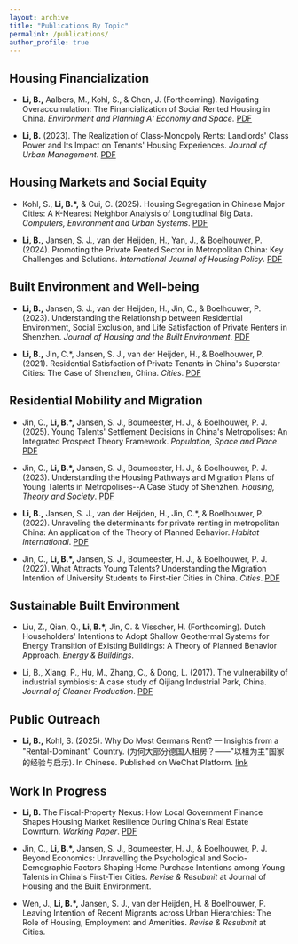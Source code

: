 ```yaml
---
layout: archive
title: "Publications By Topic"
permalink: /publications/
author_profile: true
---
```


## Housing Financialization

* **Li, B.,** Aalbers, M., Kohl, S., & Chen, J. (Forthcoming). Navigating Overaccumulation: The Financialization of Social Rented Housing in China. *Environment and Planning A: Economy and Space*. [PDF](https://housingforall.github.io/files/epa-public-version.pdf)
  
* **Li, B.** (2023). The Realization of Class-Monopoly Rents: Landlords' Class Power and Its Impact on Tenants' Housing Experiences. *Journal of Urban Management*. [PDF](https://housingforall.github.io/files/jum_2023.pdf)

## Housing Markets and Social Equity

* Kohl, S., **Li, B.\*,** & Cui, C. (2025). Housing Segregation in Chinese Major Cities: A K-Nearest Neighbor Analysis of Longitudinal Big Data. *Computers, Environment and Urban Systems*. [PDF](https://housingforall.github.io/files/ceus_2025.pdf)
  
* **Li, B.,** Jansen, S. J., van der Heijden, H., Yan, J., & Boelhouwer, P. (2024). Promoting the Private Rented Sector in Metropolitan China: Key Challenges and Solutions. *International Journal of Housing Policy*. [PDF](https://housingforall.github.io/files/ijhp-2024.pdf)

## Built Environment and Well-being

* **Li, B.,** Jansen, S. J., van der Heijden, H., Jin, C., & Boelhouwer, P. (2023). Understanding the Relationship between Residential Environment, Social Exclusion, and Life Satisfaction of Private Renters in Shenzhen. *Journal of Housing and the Built Environment*. [PDF](https://housingforall.github.io/files/hbe_2023.pdf)
  
* **Li, B.,** Jin, C.\*, Jansen, S. J., van der Heijden, H., & Boelhouwer, P. (2021). Residential Satisfaction of Private Tenants in China's Superstar Cities: The Case of Shenzhen, China. *Cities*. [PDF](https://housingforall.github.io/files/cities_2021.pdf)

## Residential Mobility and Migration

* Jin, C., **Li, B.\*,** Jansen, S. J., Boumeester, H. J., & Boelhouwer, P. J. (2025). Young Talents' Settlement Decisions in China's Metropolises: An Integrated Prospect Theory Framework. *Population, Space and Place*. [PDF](https://housingforall.github.io/files/psp_public_version.pdf)
  
* Jin, C., **Li, B.\*,** Jansen, S. J., Boumeester, H. J., & Boelhouwer, P. J. (2023). Understanding the Housing Pathways and Migration Plans of Young Talents in Metropolises--A Case Study of Shenzhen. *Housing, Theory and Society*. [PDF](https://housingforall.github.io/files/hts_2023.pdf)

* **Li, B.,** Jansen, S. J., van der Heijden, H., Jin, C.\*, & Boelhouwer, P. (2022). Unraveling the determinants for private renting in metropolitan China: An application of the Theory of Planned Behavior. *Habitat International*. [PDF](https://housingforall.github.io/files/hi_2022.pdf)

* Jin, C., **Li, B.\*,** Jansen, S. J., Boumeester, H. J., & Boelhouwer, P. J. (2022). What Attracts Young Talents? Understanding the Migration Intention of University Students to First-tier Cities in China. *Cities*. [PDF](https://housingforall.github.io/files/cities_2022.pdf)

## Sustainable Built Environment 
* Liu, Z., Qian, Q., **Li, B.\*,** Jin, C. & Visscher, H. (Forthcoming). Dutch Householders\' Intentions to Adopt Shallow Geothermal Systems for Energy Transition of Existing Buildings: A Theory of Planned Behavior Approach. *Energy & Buildings*.

* Li, B., Xiang, P., Hu, M., Zhang, C., & Dong, L. (2017). The vulnerability of industrial symbiosis: A case study of Qijiang Industrial Park, China. *Journal of Cleaner Production*. [PDF](https://housingforall.github.io/files/jcp_2017.pdf)
  
## Public Outreach

* **Li, B.,** Kohl, S. (2025). Why Do Most Germans Rent? — Insights from a "Rental-Dominant" Country. (为何大部分德国人租房？——"以租为主"国家的经验与启示). In Chinese. Published on WeChat Platform. [link](https://mp.weixin.qq.com/s/lfs16iBYj-xZMBZ1mKtIMA)

## Work In Progress

* **Li, B.**  The Fiscal-Property Nexus: How Local Government Finance Shapes Housing Market Resilience During China's Real Estate Downturn. *Working Paper*. [PDF](https://housingforall.github.io/files/manustript_07_02.pdf)
  
* Jin, C., **Li, B.\*,** Jansen, S. J., Boumeester, H. J., & Boelhouwer, P. J.  Beyond Economics: Unravelling the Psychological and Socio-Demographic Factors Shaping Home Purchase Intentions among Young Talents in China\'s First-Tier Cities. *Revise & Resubmit* at Journal of Housing and the Built Environment.
  
* Wen, J., **Li, B.\*,** Jansen, S. J., van der Heijden, H. & Boelhouwer, P.  Leaving Intention of Recent Migrants across Urban Hierarchies: The Role of Housing, Employment and Amenities. *Revise & Resubmit* at Cities.

  

